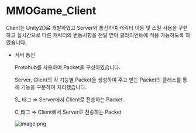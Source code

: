 # MMOGame_Client

Client는 Unity2D로 개발하였고 Server와 통신하여 캐릭터 이동 및 스킬 사용을 구현하고
실시간으로 다른 캐릭터의 변동사항을 전달 받아 클라이언트에 적용 가능하도록 하였습니다.


- 서버 통신
    
    Protohub를 사용하여  Packet을 구성하였습니다.
    
    Server, Client의 각 기능별  Packet을 생성하여 주고 받는 Packet의 클래스를 통해 기능을 구분하여 처리했습니다.
    
    S_ 태그 ⇒ Server에서 Client로 전송하는 Packet
    
    C_태그 ⇒ Client에서 Server로 전송하는 Packet 
    
    ![image.png](https://prod-files-secure.s3.us-west-2.amazonaws.com/7d0d7b4e-2aab-4c45-8093-a4fab9b5d493/545867f5-8d15-43d4-8da2-87c1678a4db5/image.png)